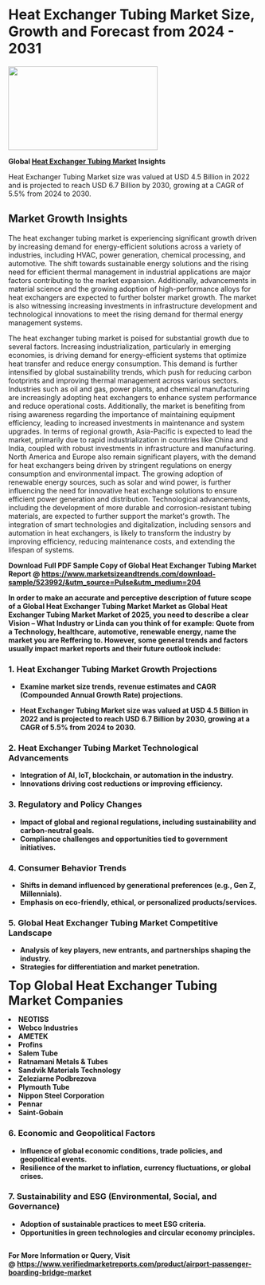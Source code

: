 <H1>Heat Exchanger Tubing Market Size, Growth and Forecast from 2024 - 2031</H1><img class="aligncenter size-medium wp-image-584254" src="https://thirdeyenews.in/wp-content/uploads/2024/09/Global-Market-Research-300x168.jpeg" alt="" width="300" height="168" /><p><strong>Global&nbsp;<a href="https://www.marketsizeandtrends.com/download-sample/523992/&amp;utm_source=Pulse&amp;utm_medium=204">Heat Exchanger Tubing Market</a> Insights</strong></p><p>Heat Exchanger Tubing Market size was valued at USD 4.5 Billion in 2022 and is projected to reach USD 6.7 Billion by 2030, growing at a CAGR of 5.5% from 2024 to 2030.</p><p><h2>Market Growth Insights</h2> <p>The heat exchanger tubing market is experiencing significant growth driven by increasing demand for energy-efficient solutions across a variety of industries, including HVAC, power generation, chemical processing, and automotive. The shift towards sustainable energy solutions and the rising need for efficient thermal management in industrial applications are major factors contributing to the market expansion. Additionally, advancements in material science and the growing adoption of high-performance alloys for heat exchangers are expected to further bolster market growth. The market is also witnessing increasing investments in infrastructure development and technological innovations to meet the rising demand for thermal energy management systems.</p> <p><strong></strong></p> <p>The heat exchanger tubing market is poised for substantial growth due to several factors. Increasing industrialization, particularly in emerging economies, is driving demand for energy-efficient systems that optimize heat transfer and reduce energy consumption. This demand is further intensified by global sustainability trends, which push for reducing carbon footprints and improving thermal management across various sectors. Industries such as oil and gas, power plants, and chemical manufacturing are increasingly adopting heat exchangers to enhance system performance and reduce operational costs. Additionally, the market is benefiting from rising awareness regarding the importance of maintaining equipment efficiency, leading to increased investments in maintenance and system upgrades. In terms of regional growth, Asia-Pacific is expected to lead the market, primarily due to rapid industrialization in countries like China and India, coupled with robust investments in infrastructure and manufacturing. North America and Europe also remain significant players, with the demand for heat exchangers being driven by stringent regulations on energy consumption and environmental impact. The growing adoption of renewable energy sources, such as solar and wind power, is further influencing the need for innovative heat exchange solutions to ensure efficient power generation and distribution. Technological advancements, including the development of more durable and corrosion-resistant tubing materials, are expected to further support the market's growth. The integration of smart technologies and digitalization, including sensors and automation in heat exchangers, is likely to transform the industry by improving efficiency, reducing maintenance costs, and extending the lifespan of systems. <p><strong></p><p><span class=""><strong>Download Full PDF Sample Copy of Global Heat Exchanger Tubing Market Report</strong> @ <a href="https://www.marketsizeandtrends.com/download-sample/523992/&amp;utm_source=Pulse&amp;utm_medium=204" target="_blank">https://www.marketsizeandtrends.com/download-sample/523992/&amp;utm_source=Pulse&amp;utm_medium=204</a></span></p><p>In order to make an accurate and perceptive description of future scope of a Global&nbsp;Heat Exchanger Tubing Market Market as Global&nbsp;Heat Exchanger Tubing Market Market of 2025, you need to describe a clear Vision &ndash; What Industry or Linda can you think of for example: Quote from a Technology, healthcare, automotive, renewable energy, name the market you are Reffering to. However, some general trends and factors usually impact market reports and their future outlook include:</p><h3>1.&nbsp;<strong>Heat Exchanger Tubing Market Growth Projections</strong></h3><ul><li>Examine market size trends, revenue estimates and CAGR (Compounded Annual Growth Rate) projections.</li><li><p>Heat Exchanger Tubing Market size was valued at USD 4.5 Billion in 2022 and is projected to reach USD 6.7 Billion by 2030, growing at a CAGR of 5.5% from 2024 to 2030.</p></li></ul><h3>2.&nbsp;<strong>Heat Exchanger Tubing Market Technological Advancements</strong></h3><ul><li>Integration of AI, IoT, blockchain, or automation in the industry.</li><li>Innovations driving cost reductions or improving efficiency.</li></ul><h3>3.&nbsp;<strong>Regulatory and Policy Changes</strong></h3><ul><li>Impact of global and regional regulations, including sustainability and carbon-neutral goals.</li><li>Compliance challenges and opportunities tied to government initiatives.</li></ul><h3>4.&nbsp;<strong>Consumer Behavior Trends</strong></h3><ul><li>Shifts in demand influenced by generational preferences (e.g., Gen Z, Millennials).</li><li>Emphasis on eco-friendly, ethical, or personalized products/services.</li></ul><h3>5.&nbsp;<strong>Global Heat Exchanger Tubing Market Competitive Landscape</strong></h3><ul><li>Analysis of key players, new entrants, and partnerships shaping the industry.</li><li>Strategies for differentiation and market penetration.</li></ul><p data-pm-slice="1 1 []"><span style="color: inherit; font-family: inherit; font-size: 25px;">Top Global Heat Exchanger Tubing Market Companies</span></p><div class="" data-test-id=""><p><li>NEOTISS</li><li> Webco Industries</li><li> AMETEK</li><li> Profins</li><li> Salem Tube</li><li> Ratnamani Metals & Tubes</li><li> Sandvik Materials Technology</li><li> Zeleziarne Podbrezova</li><li> Plymouth Tube</li><li> Nippon Steel Corporation</li><li> Pennar</li><li> Saint-Gobain</li></p></div><h3>6.&nbsp;<strong>Economic and Geopolitical Factors</strong></h3><ul><li>Influence of global economic conditions, trade policies, and geopolitical events.</li><li>Resilience of the market to inflation, currency fluctuations, or global crises.</li></ul><h3>7.&nbsp;<strong>Sustainability and ESG (Environmental, Social, and Governance)</strong></h3><ul><li>Adoption of sustainable practices to meet ESG criteria.</li><li>Opportunities in green technologies and circular economy principles.</li></ul><h2><strong style="font-size: 14px;">For More Information or Query, Visit @&nbsp;</strong><a style="background-color: #ffffff; font-size: 14px;" href="https://www.marketsizeandtrends.com/report/heat-exchanger-tubing-market/" target="_blank">https://www.verifiedmarketreports.com/product/airport-passenger-boarding-bridge-market</a></h2>
